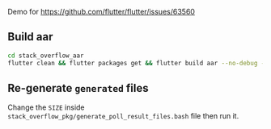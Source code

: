 Demo for https://github.com/flutter/flutter/issues/63560

## Build aar
```sh
cd stack_overflow_aar
flutter clean && flutter packages get && flutter build aar --no-debug --no-release -v
```

## Re-generate `generated` files
Change the `SIZE` inside `stack_overflow_pkg/generate_poll_result_files.bash` file then run it.